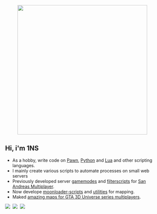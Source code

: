 
<div id="logotype" align="center">
  <a href = "https://github.com/ins1x"><img src="https://media.giphy.com/media/L8K62iTDkzGX6/giphy.gif" width="420"/></a>&nbsp;
  <div id="header" align="left">
    <p>
      <h2>Hi, i'm 1NS</h2>
      <ul>
        <li>As a hobby, write code on <a href="https://github.com/ins1x?tab=repositories&q=&type=&language=pawn&sort=">Pawn</a>, 
          <a href="https://github.com/ins1x?tab=repositories&q=&type=&language=python&sort=">Python</a> 
          and <a href="https://github.com/ins1x?tab=repositories&q=&type=&language=lua&sort=">Lua</a> and other scripting languages.</li>
        <li>I mainly create various scripts to automate processes on small web servers</li>
        <li>Previously developed server <a href="https://github.com/ins1x/useful-samp-stuff/tree/main/gamemodes">gamemodes</a> and <a href="https://github.com/ins1x/useful-samp-stuff">filterscripts</a> for <a href="https://sampwiki.blast.hk/wiki/Main_Page">San Andreas Multiplayer</a>.</li>
        <li>Now develope <a href="https://github.com/ins1x/moonloader-scripts">moonloader-scripts</a> and <a href="https://github.com/ins1x/MappingToolkit">utilities</a> for mapping.</li>
        <li>Maked <a href="https://www.youtube.com/@1nsanemapping/featured">amazing maps for GTA 3D Universe series multiplayers</a>.</li>
      </ul>
      <!-- Badges: https://github.com/Ileriayo/markdown-badges -->
      <a href="https://discordapp.com/users/625192705772748821" alt="Discord proflie"><img src="https://img.shields.io/badge/Discord-%235865F2.svg?style=for-the-badge&logo=discord&logoColor=white" /></a>&nbsp;
      <a href="https://www.youtube.com/@1nsanemapping/featured" alt="YouTube channel"><img src="https://img.shields.io/badge/YouTube-%23FF0000.svg?style=for-the-badge&logo=YouTube&logoColor=white" /></a>&nbsp;
      <a href="https://t.me/ins1x" alt="Telegram"><img src="https://img.shields.io/badge/Telegram-2CA5E0?style=for-the-badge&logo=telegram&logoColor=white" /></a>&nbsp;
    </p>
  </div>
  </p>
</div>
